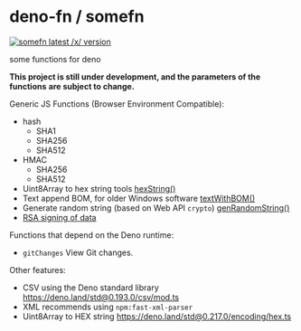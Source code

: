 # deno-fn / somefn

<a href="https://deno.land/x/somefn"><img src="https://img.shields.io/endpoint?url=https%3A%2F%2Fdeno-visualizer.danopia.net%2Fshields%2Flatest-version%2Fx%2Fsomefn%2Fmod.ts" alt="somefn latest /x/ version" /></a>

some functions for deno

**This project is still under development, and the parameters of the functions**
**are subject to change.**

Generic JS Functions (Browser Environment Compatible):

- hash
  - SHA1
  - SHA256
  - SHA512
- HMAC
  - SHA256
  - SHA512
- Uint8Array to hex string tools
  [hexString()](https://deno.land/x/somefn@v0.26.0/js/hash.ts?s=hexString)
- Text append BOM, for older Windows software
  [textWithBOM()](https://deno.land/x/somefn@v0.26.0/js/str.ts?s=textWithBOM)
- Generate random string (based on Web API `crypto`)
  [genRandomString()](https://deno.land/x/somefn@v0.26.0/js/str.ts?s=genRandomString)
- [RSA signing of data](https://deno.land/x/somefn@v0.26.0/js/hash.ts?s=rasSign)

Functions that depend on the Deno runtime:

- `gitChanges` View Git changes.

Other features:

- CSV using the Deno standard library <https://deno.land/std@0.193.0/csv/mod.ts>
- XML recommends using `npm:fast-xml-parser`
- Uint8Array to HEX string <https://deno.land/std@0.217.0/encoding/hex.ts>
